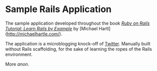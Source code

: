 # Sample Rails Application

The sample application developed throughout the book [*Ruby on Rails Tutorial: Learn Rails by Example*](http://railstutorial.org/) by [Michael Hartl] (http://michaelhartle.com/).

The application is a microblogging knock-off of [Twitter](http://twitter.com/). Manually built without Rails scaffolding, for the sake of learning the ropes of the Rails environment.

More *anon*.